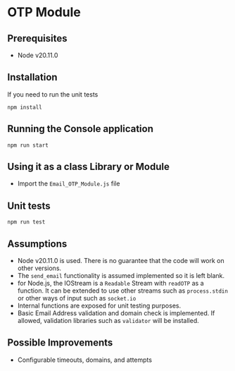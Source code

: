 
# OTP Module

## Prerequisites
- Node v20.11.0

## Installation

If you need to run the unit tests
```
npm install
```

## Running the Console application

```
npm run start
```

## Using it as a class Library or Module
- Import the `Email_OTP_Module.js` file

## Unit tests
```
npm run test
```

## Assumptions
- Node v20.11.0 is used. There is no guarantee that the code will work on other versions.
- The `send_email` functionality is assumed implemented so it is left blank.
- for Node.js, the IOStream is a `Readable` Stream with `readOTP` as a function. It can be extended to use other streams such as `process.stdin` or other ways of input such as `socket.io`
- Internal functions are exposed for unit testing purposes.
- Basic Email Address validation and domain check is implemented. If allowed, validation libraries such as `validator` will be installed.

## Possible Improvements
- Configurable timeouts, domains, and attempts
